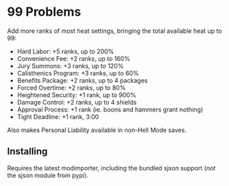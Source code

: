 # 99 Problems

Add more ranks of most heat settings, bringing the total available heat up to 99:
 - Hard Labor: +5 ranks, up to 200%
 - Convenience Fee: +2 ranks, up to 160%
 - Jury Summons: +3 ranks, up to 120%
 - Calisthenics Program: +3 ranks, up to 60%
 - Benefits Package: +2 ranks, up to 4 packages
 - Forced Overtime: +2 ranks, up to 80%
 - Heightened Security: +1 rank, up to 900%
 - Damage Control: +2 ranks, up to 4 shields
 - Approval Process: +1 rank (ie. boons and hammers grant nothing)
 - Tight Deadline: +1 rank, 3:00
 
Also makes Personal Liability available in non-Hell Mode saves.

## Installing

Requires the latest modimporter, including the bundled sjson support (_not_ the sjson module from pypi).
